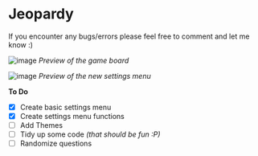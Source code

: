 # Jeopardy

If you encounter any bugs/errors please feel free to comment and let me know :)
 
![image](https://user-images.githubusercontent.com/91269723/134526722-e2c5c200-e111-481d-9ec6-8fb906c5eb65.png)
*Preview of the game board*

![image](https://user-images.githubusercontent.com/91269723/140084926-247e4a71-45e5-4395-a030-cb3caf0cd875.png)
*Preview of the new settings menu*

**To Do**
- [x] Create basic settings menu 
- [x] Create settings menu functions 
- [ ] Add Themes
- [ ] Tidy up some code *(that should be fun :P)*
- [ ] Randomize questions 
